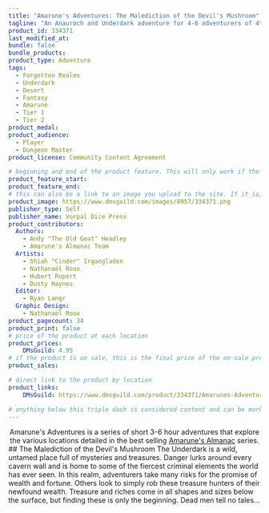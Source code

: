 ```yaml
---
title: "Amarune's Adventures: The Malediction of the Devil's Mushroom"
tagline: "An Anauroch and Underdark adventure for 4-6 adventurers of 4th-6th level."
product_id: 334371
last_modified_at:
bundle: false
bundle_products:
product_type: Adventure
tags:
  - Forgotten Realms
  - Underdark
  - Desert
  - Fantasy
  - Amarune
  - Tier 1
  - Tier 2
product_medal: 
product_audience:
  - Player
  - Dungeon Master
product_license: Community Content Agreement

# beginning and end of the product feature. This will only work if the site is updated within several weeks of when the feature is supposed to happen. Making a new post counts as updating.
product_feature_start: 
product_feature_end: 
# this can also be a link to an image you upload to the site. If it is, it must start with a "/" or be a full link
product_image: https://www.dmsguild.com/images/8957/334371.png
publisher_type: Self
publisher_name: Vorpal Dice Press
product_contributors:
  Authors:
    - Andy "The Old Goat" Headley
    - Amarune's Almanac Team
  Artists:
    - Shiah "Cinder" Irgangladen
    - Nathanaël Roux
    - Hubert Rupert
    - Dusty Haynes
  Editor:
    - Ryan Langr
  Graphic Design:
    - Nathanaël Roux
product_pagecount: 34
product_print: false
# price of the product at each location
product_prices:
    DMsGuild: 4.95
# if the product is on sale, this is the final price of the on-sale product for each location that it is on sale. The sales % will be calculated and displayed based on the difference between product_prices and product_sales
product_sales:

# direct link to the product by location
product_links:
    DMsGuild: https://www.dmsguild.com/product/334371/Amarunes-Adventures-The-Malediction-of-the-Devils-Mushroom?affiliate_id=1713687

# anything below this triple dash is considered content and can be markup or html. It should be fully HTML compatible as long as your tags are formatted correctly.
---
```

<center>Amarune's Adventures is a series of short 3-6 hour adventures that explore the various locations detailed in the best selling <a href="#amarune#">Amarune's Almanac</a> series.</center>
## The Malediction of the Devil's Mushroom
The Underdark is a wild, untamed place full of mysteries and treasures. Danger lurks around every cavern wall and is home to some of the fiercest criminal elements the world has ever seen. In this realm, adventurers take many risks for the promise of wealth and fortune. Others look to simply rob these treasure hunters of their newfound wealth. Treasure and riches come in all shapes and sizes below the surface, but finding these is only the beginning. Dead men tell no tales…